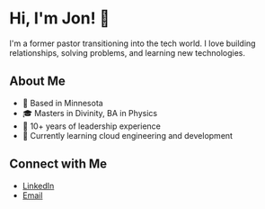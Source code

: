 # Hi, I'm Jon! 👋

I'm a former pastor transitioning into the tech world. I love building relationships, solving problems, and learning new technologies.

## About Me
- 📍 Based in Minnesota
- 🎓 Masters in Divinity, BA in Physics  
- 💼 10+ years of leadership experience
- 🌱 Currently learning cloud engineering and development

## Connect with Me
- [LinkedIn](https://www.linkedin.com/in/jon-zeldenrust-39643578/)
- [Email](mailto:jonzeldenrust@gmail.com)

<!---
We10Grad/We10Grad is a ✨ special ✨ repository because its `README.md` (this file) appears on your GitHub profile.
You can click the Preview link to take a look at your changes.
--->

